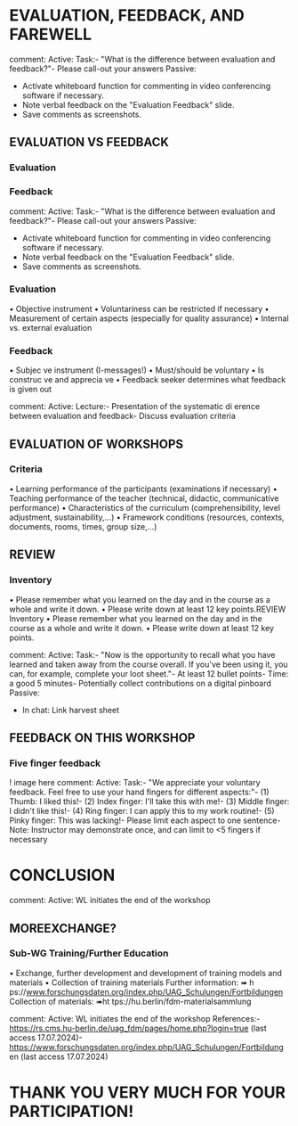 # EVALUATION, FEEDBACK, AND FAREWELL
comment: 
 Active:
 Task:- "What is the difference between evaluation and feedback?"- Please call-out your answers
 Passive:
 * Activate whiteboard function for commenting in video conferencing software 
if necessary.
 * Note verbal feedback on the "Evaluation Feedback" slide.
 * Save comments as screenshots.

 ## EVALUATION VS FEEDBACK
 ### Evaluation 

 ### Feedback 

 comment: 
 Active:
 Task:- "What is the difference between evaluation and feedback?"- Please call-out your answers
 Passive:
 * Activate whiteboard function for commenting in video conferencing software 
if necessary.
 * Note verbal feedback on the "Evaluation Feedback" slide.
 * Save comments as screenshots.

 ###  Evaluation
 • Objective instrument
 • Voluntariness can be restricted if 
necessary
 • Measurement of certain aspects 
(especially for quality assurance)
 • Internal vs. external evaluation

 ### Feedback 
  • Subjec ve instrument 
(I-messages!)
 • Must/should be voluntary
 • Is construc ve and 
apprecia ve
 • Feedback seeker determines 
what feedback is given out

comment: 
 Active:
 Lecture:- Presentation of the systematic di erence between evaluation and feedback- Discuss evaluation criteria

 ## EVALUATION OF WORKSHOPS
 ### Criteria
 • Learning performance of the participants (examinations if necessary)
 • Teaching performance of the teacher (technical, didactic, 
communicative performance)
 • Characteristics of the curriculum (comprehensibility, level adjustment, 
sustainability,…)
 • Framework conditions (resources, contexts, documents, rooms, times, 
group size,…)

## REVIEW
 ### Inventory
 • Please remember what you learned on the day and in the course as 
a whole and write it down.
 • Please write down at least 12 key points.REVIEW
 Inventory
 • Please remember what you learned on the day and in the course as 
a whole and write it down.
 • Please write down at least 12 key points.

 comment: 
 Active:
 Task:- "Now is the opportunity to recall what you have learned and taken away from 
the course overall. If you've been using it, you can, for example, complete your 
loot sheet."- At least 12 bullet points- Time: a good 5 minutes- Potentially collect contributions on a digital pinboard
 Passive:
 * In chat: Link harvest sheet

 ## FEEDBACK ON THIS WORKSHOP
 ### Five finger feedback
 ! image here 
 comment: 
 Active:
 Task:- "We appreciate your voluntary feedback. Feel free to use your hand fingers 
for different aspects:"- (1) Thumb: I liked this!- (2) Index finger: I'll take this with me!- (3) Middle finger: I didn't like this!- (4) Ring finger: I can apply this to my work routine!- (5) Pinky finger: This was lacking!- Please limit each aspect to one sentence- Note: Instructor may demonstrate once, and can limit to <5 fingers if 
necessary

# CONCLUSION 
comment: 
 Active:
 WL initiates the end of the workshop

 ## MOREEXCHANGE?
 ### Sub-WG Training/Further Education
 • Exchange, further development and development of training models and 
materials
 • Collection of training materials
 Further information:
 ➠ h ps://www.forschungsdaten.org/index.php/UAG_Schulungen/Fortbildungen
 Collection of materials:
 ➠ht
 tps://hu.berlin/fdm-materialsammlung 

 comment: 
  Active:
 WL initiates the end of the workshop
 References:- https://rs.cms.hu-berlin.de/uag_fdm/pages/home.php?login=true (last 
access 17.07.2024)- https://www.forschungsdaten.org/index.php/UAG_Schulungen/Fortbildung
 en (last access 17.07.2024)

 # THANK YOU VERY MUCH FOR YOUR PARTICIPATION!
 